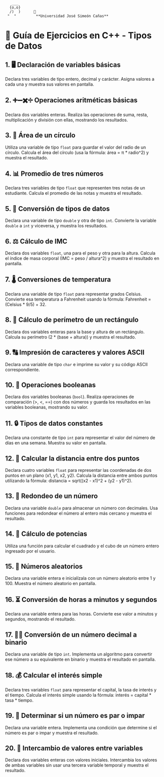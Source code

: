        ___
      {o,o} 
      /)  )      🦉
     "  "         **Universidad José Simeón Cañas**

# 📝 Guía de Ejercicios en C++ - Tipos de Datos

## 1. 🖥️ Declaración de variables básicas
Declara tres variables de tipo entero, decimal y carácter. Asigna valores a cada una y muestra sus valores en pantalla.

## 2. ➕➖✖️➗ Operaciones aritméticas básicas
Declara dos variables enteras. Realiza las operaciones de suma, resta, multiplicación y división con ellas, mostrando los resultados.

## 3. 🔵 Área de un círculo
Utiliza una variable de tipo `float` para guardar el valor del radio de un círculo. Calcula el área del círculo (usa la fórmula: área = π * radio^2) y muestra el resultado.

## 4. 📊 Promedio de tres números
Declara tres variables de tipo `float` que representen tres notas de un estudiante. Calcula el promedio de las notas y muestra el resultado.

## 5. 🔄 Conversión de tipos de datos
Declara una variable de tipo `double` y otra de tipo `int`. Convierte la variable `double` a `int` y viceversa, y muestra los resultados.

## 6. ⚖️ Cálculo de IMC
Declara dos variables `float`, una para el peso y otra para la altura. Calcula el índice de masa corporal (IMC = peso / altura^2) y muestra el resultado en pantalla.

## 7. 🌡️ Conversiones de temperatura
Declara una variable de tipo `float` para representar grados Celsius. Convierte esa temperatura a Fahrenheit usando la fórmula: Fahrenheit = (Celsius * 9/5) + 32.

## 8. 🔲 Cálculo de perímetro de un rectángulo
Declara dos variables enteras para la base y altura de un rectángulo. Calcula su perímetro (2 * (base + altura)) y muestra el resultado.

## 9. 🔠 Impresión de caracteres y valores ASCII
Declara una variable de tipo `char` e imprime su valor y su código ASCII correspondiente.

## 10. 🤔 Operaciones booleanas
Declara dos variables booleanas (`bool`). Realiza operaciones de comparación (>, <, ==) con dos números y guarda los resultados en las variables booleanas, mostrando su valor.

## 11. 🔒 Tipos de datos constantes
Declara una constante de tipo `int` para representar el valor del número de días en una semana. Muestra su valor en pantalla.

## 12. 📏 Calcular la distancia entre dos puntos
Declara cuatro variables `float` para representar las coordenadas de dos puntos en un plano (x1, y1, x2, y2). Calcula la distancia entre ambos puntos utilizando la fórmula: distancia = sqrt((x2 - x1)^2 + (y2 - y1)^2).

## 13. 🧮 Redondeo de un número
Declara una variable `double` para almacenar un número con decimales. Usa funciones para redondear el número al entero más cercano y muestra el resultado.

## 14. 📐 Cálculo de potencias
Utiliza una función para calcular el cuadrado y el cubo de un número entero ingresado por el usuario.

## 15. 🎲 Números aleatorios
Declara una variable entera e inicialízala con un número aleatorio entre 1 y 100. Muestra el número aleatorio en pantalla.

## 16. ⏳ Conversión de horas a minutos y segundos
Declara una variable entera para las horas. Convierte ese valor a minutos y segundos, mostrando el resultado.

## 17. 🧑‍💻 Conversión de un número decimal a binario
Declara una variable de tipo `int`. Implementa un algoritmo para convertir ese número a su equivalente en binario y muestra el resultado en pantalla.

## 18. 💰 Calcular el interés simple
Declara tres variables `float` para representar el capital, la tasa de interés y el tiempo. Calcula el interés simple usando la fórmula: interés = capital * tasa * tiempo.

## 19. 🔢 Determinar si un número es par o impar
Declara una variable entera. Implementa una condición que determine si el número es par o impar y muestra el resultado.

## 20. 🔄 Intercambio de valores entre variables
Declara dos variables enteras con valores iniciales. Intercambia los valores de ambas variables sin usar una tercera variable temporal y muestra el resultado.
